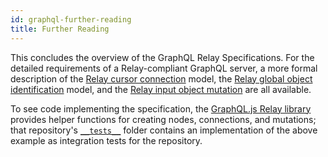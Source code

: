 ```yaml
---
id: graphql-further-reading
title: Further Reading
---
```


This concludes the overview of the GraphQL Relay Specifications. For the detailed requirements of a Relay-compliant GraphQL server, a more formal description of the [Relay cursor connection](../graphql/connections.htm) model, the [Relay global object identification](../graphql/objectidentification.htm) model, and the [Relay input object mutation](../graphql/mutations.htm) are all available.

To see code implementing the specification, the [GraphQL.js Relay library](https://github.com/graphql/graphql-relay-js) provides helper functions for creating nodes, connections, and mutations; that repository's [`__tests__`](https://github.com/graphql/graphql-relay-js/tree/master/src/__tests__) folder contains an implementation of the above example as integration tests for the repository.
